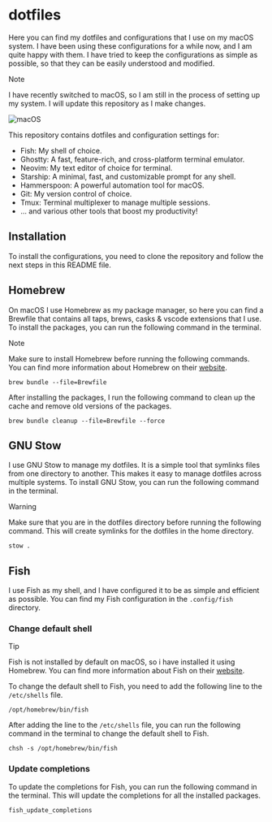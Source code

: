 # dotfiles

Here you can find my dotfiles and configurations that I use on my macOS system. I have been using these configurations for a while now, and I am quite happy with them. I have tried to keep the configurations as simple as possible, so that they can be easily understood and modified.

> [!NOTE]
> I have recently switched to macOS, so I am still in the process of setting up my system. I will update this repository as I make changes.

![macOS](https://github.com/user-attachments/assets/151c647f-e540-444b-af90-9d9bb6d5661c)

This repository contains dotfiles and configuration settings for:

- Fish: My shell of choice.
- Ghostty: A fast, feature-rich, and cross-platform terminal emulator.
- Neovim: My text editor of choice for terminal.
- Starship: A minimal, fast, and customizable prompt for any shell.
- Hammerspoon: A powerful automation tool for macOS.
- Git: My version control of choice.
- Tmux: Terminal multiplexer to manage multiple sessions.
- ... and various other tools that boost my productivity!

## Installation

To install the configurations, you need to clone the repository and follow the next steps in this README file.

## Homebrew

On macOS I use Homebrew as my package manager, so here you can find a Brewfile that contains all taps, brews, casks & vscode extensions that I use. To install the packages, you can run the following command in the terminal. 

> [!NOTE]
> Make sure to install Homebrew before running the following commands. You can find more information about Homebrew on their [website](https://brew.sh/).

```shell
brew bundle --file=Brewfile
```
After installing the packages, I run the following command to clean up the cache and remove old versions of the packages.

```shell
brew bundle cleanup --file=Brewfile --force
```

## GNU Stow

I use GNU Stow to manage my dotfiles. It is a simple tool that symlinks files from one directory to another. This makes it easy to manage dotfiles across multiple systems. To install GNU Stow, you can run the following command in the terminal.

> [!WARNING]
> Make sure that you are in the dotfiles directory before running the following command. This will create symlinks for the dotfiles in the home directory.

```shell
stow .
```

## Fish

I use Fish as my shell, and I have configured it to be as simple and efficient as possible. You can find my Fish configuration in the `.config/fish` directory.

### Change default shell

> [!TIP]
> Fish is not installed by default on macOS, so i have installed it using Homebrew. You can find more information about Fish on their [website](https://fishshell.com/).

To change the default shell to Fish, you need to add the following line to the `/etc/shells` file.

```text
/opt/homebrew/bin/fish
```

After adding the line to the `/etc/shells` file, you can run the following command in the terminal to change the default shell to Fish.

```shell
chsh -s /opt/homebrew/bin/fish
```

### Update completions

To update the completions for Fish, you can run the following command in the terminal. This will update the completions for all the installed packages.

```shell
fish_update_completions
```
